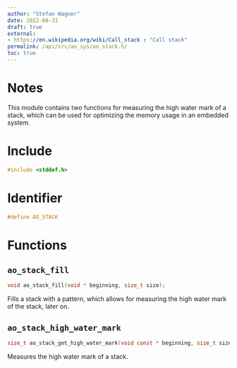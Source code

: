 ```yaml
---
author: "Stefan Wagner"
date: 2022-08-31
draft: true
external:
- https://en.wikipedia.org/wiki/Call_stack : "Call stack"
permalink: /api/src/ao_sys/ao_stack.h/
toc: true
---
```


# Notes

This module contains two functions for measuring the high water mark of a stack, which can be used for optimizing the memory usage in an embedded system.

# Include

```c
#include <stddef.h>
```

# Identifier

```c
#define AO_STACK
```

# Functions

## `ao_stack_fill`

```c
void ao_stack_fill(void * beginning, size_t size);
```

Fills a stack with a pattern, which allows for measuring the high water mark of the stack, later on.

## `ao_stack_high_water_mark`

```c
size_t ao_stack_get_high_water_mark(void const * beginning, size_t size);
```

Measures the high water mark of a stack.
